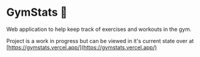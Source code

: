 # GymStats 💪

Web application to help keep track of exercises and workouts in the gym.

Project is a work in progress but can be viewed in it's current state over at [https://gymstats.vercel.app/](https://gymstats.vercel.app/)

